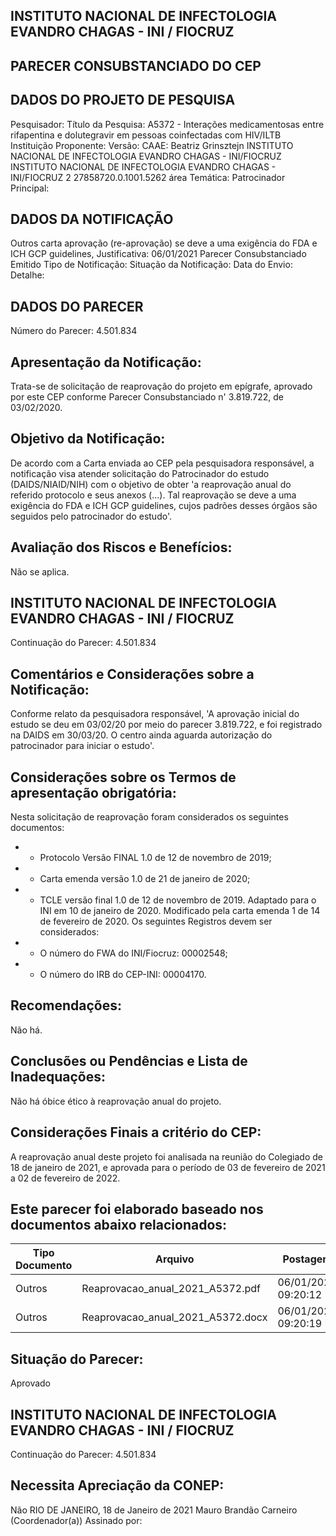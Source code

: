 ## INSTITUTO NACIONAL DE INFECTOLOGIA EVANDRO CHAGAS - INI / FIOCRUZ

## PARECER CONSUBSTANCIADO DO CEP
## DADOS DO PROJETO DE PESQUISA
Pesquisador:
Título da Pesquisa: A5372 - Interações medicamentosas entre rifapentina e dolutegravir em pessoas coinfectadas com HIV/ILTB
Instituição Proponente:
Versão:
CAAE:
Beatriz Grinsztejn
INSTITUTO NACIONAL DE INFECTOLOGIA EVANDRO CHAGAS - INI/FIOCRUZ INSTITUTO NACIONAL DE INFECTOLOGIA EVANDRO CHAGAS - INI/FIOCRUZ
2
27858720.0.1001.5262
área Temática:
Patrocinador Principal:
## DADOS DA NOTIFICAÇÃO
Outros
carta
aprovação (re-aprovação) se deve a uma exigência do FDA e ICH GCP guidelines, Justificativa:
06/01/2021
Parecer Consubstanciado Emitido
Tipo de Notificação:
Situação da Notificação:
Data do Envio:
Detalhe:
## DADOS DO PARECER
Número do Parecer:
4.501.834
## Apresentação da Notificação:
Trata-se de solicitação de reaprovação do projeto em epígrafe, aprovado por este CEP conforme Parecer Consubstanciado n' 3.819.722, de 03/02/2020.
## Objetivo da Notificação:
De acordo com a Carta enviada ao CEP pela pesquisadora responsável, a notificação visa atender solicitação do Patrocinador do estudo (DAIDS/NIAID/NIH) com o objetivo de obter 'a reaprovação anual do referido protocolo e seus anexos (...). Tal reaprovação se deve a uma exigência do FDA e ICH GCP guidelines, cujos padrões desses órgãos são seguidos pelo patrocinador do estudo'.
## Avaliação dos Riscos e Benefícios:
Não se aplica.
## INSTITUTO NACIONAL DE INFECTOLOGIA EVANDRO CHAGAS - INI / FIOCRUZ
Continuação do Parecer: 4.501.834
## Comentários e Considerações sobre a Notificação:
Conforme relato da pesquisadora responsável, 'A aprovação inicial do estudo se deu em 03/02/20 por meio do parecer 3.819.722, e foi registrado na DAIDS em 30/03/20. O centro ainda aguarda autorização do patrocinador para iniciar o estudo'.
## Considerações sobre os Termos de apresentação obrigatória:
Nesta solicitação de reaprovação foram considerados os seguintes documentos:
- - Protocolo Versão FINAL 1.0 de 12 de novembro de 2019;
- - Carta emenda versão 1.0 de 21 de janeiro de 2020;
- - TCLE versão final 1.0 de 12 de novembro de 2019. Adaptado para o INI em 10 de janeiro de 2020. Modificado pela carta emenda 1 de 14 de fevereiro de 2020.
Os seguintes Registros devem ser considerados:
- - O número do FWA do INI/Fiocruz: 00002548;
- - O número do IRB do CEP-INI: 00004170.
## Recomendações:
Não há.
## Conclusões ou Pendências e Lista de Inadequações:
Não há óbice ético à reaprovação anual do projeto.
## Considerações Finais a critério do CEP:
A reaprovação anual deste projeto foi analisada na reunião do Colegiado de 18 de janeiro de 2021, e aprovada para o período de 03 de fevereiro de 2021 a 02 de fevereiro de 2022.
## Este parecer foi elaborado baseado nos documentos abaixo relacionados:
| Tipo Documento   | Arquivo                           | Postagem            | Autor        | Situação   |
|------------------|-----------------------------------|---------------------|--------------|------------|
| Outros           | Reaprovacao_anual_2021_A5372.pdf  | 06/01/2021 09:20:12 | Tânia Krstic | Postado    |
| Outros           | Reaprovacao_anual_2021_A5372.docx | 06/01/2021 09:20:19 | Tânia Krstic | Postado    |
## Situação do Parecer:
Aprovado
## INSTITUTO NACIONAL DE INFECTOLOGIA EVANDRO CHAGAS - INI / FIOCRUZ
Continuação do Parecer: 4.501.834
## Necessita Apreciação da CONEP:
Não
RIO DE JANEIRO, 18 de Janeiro de 2021
Mauro Brandão Carneiro (Coordenador(a)) Assinado por:
